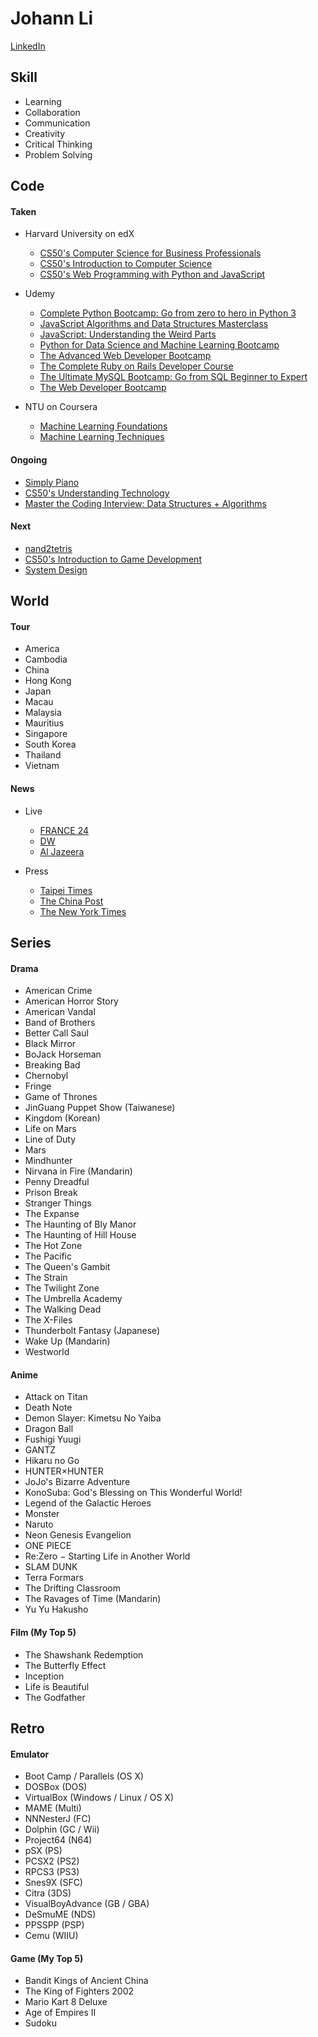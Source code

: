 # Johann Li
[LinkedIn](https://www.linkedin.com/in/paint1024/)


## Skill
 * Learning
 * Collaboration
 * Communication
 * Creativity
 * Critical Thinking
 * Problem Solving


## Code
#### Taken
  - Harvard University on edX
    - [CS50's Computer Science for Business Professionals](https://www.edx.org/course/cs50s-computer-science-for-business-professionals)
    - [CS50's Introduction to Computer Science](https://www.edx.org/course/introduction-computer-science-harvardx-cs50x)
    - [CS50's Web Programming with Python and JavaScript](https://www.edx.org/course/cs50s-web-programming-with-python-and-javascript)

  - Udemy
    * [Complete Python Bootcamp: Go from zero to hero in Python 3](https://www.udemy.com/complete-python-bootcamp/)
    * [JavaScript Algorithms and Data Structures Masterclass](https://www.udemy.com/js-algorithms-and-data-structures-masterclass/)
    * [JavaScript: Understanding the Weird Parts](https://www.udemy.com/understand-javascript/)
    * [Python for Data Science and Machine Learning Bootcamp](https://www.udemy.com/python-for-data-science-and-machine-learning-bootcamp/)
    * [The Advanced Web Developer Bootcamp](https://www.udemy.com/the-advanced-web-developer-bootcamp/)
    * [The Complete Ruby on Rails Developer Course](https://www.udemy.com/the-complete-ruby-on-rails-developer-course/)
    * [The Ultimate MySQL Bootcamp: Go from SQL Beginner to Expert](https://www.udemy.com/the-ultimate-mysql-bootcamp-go-from-sql-beginner-to-expert/)
    * [The Web Developer Bootcamp](https://www.udemy.com/the-web-developer-bootcamp/)

  - NTU on Coursera
    * [Machine Learning Foundations](https://www.youtube.com/playlist?list=PLXVfgk9fNX2I7tB6oIINGBmW50rrmFTqf)
    * [Machine Learning Techniques](https://www.coursera.org/learn/machine-learning-techniques)

#### Ongoing
  * [Simply Piano](https://apps.apple.com/tw/app/simply-piano-%E7%94%B1-joytunes-%E9%96%8B%E7%99%BC/id1019442026)
  * [CS50's Understanding Technology](https://www.edx.org/course/cs50s-understanding-technology)
  * [Master the Coding Interview: Data Structures + Algorithms](https://www.udemy.com/master-the-coding-interview-data-structures-algorithms/)

#### Next
  * [nand2tetris](https://zh-tw.coursera.org/search?query=Nand2Tetris)
  * [CS50's Introduction to Game Development](https://www.edx.org/course/cs50s-introduction-to-game-development)
  * [System Design](https://www.interviewbit.com/courses/system-design/)


## World
#### Tour
  * America
  * Cambodia
  * China
  * Hong Kong
  * Japan
  * Macau
  * Malaysia
  * Mauritius
  * Singapore
  * South Korea
  * Thailand
  * Vietnam

#### News
  * Live
    * [FRANCE 24](https://www.youtube.com/channel/UCQfwfsi5VrQ8yKZ-UWmAEFg)
    * [DW](https://www.youtube.com/channel/UCknLrEdhRCp1aegoMqRaCZg)
    * [Al Jazeera](https://www.youtube.com/channel/UCNye-wNBqNL5ZzHSJj3l8Bg)

   * Press
     * [Taipei Times](http://www.taipeitimes.com)
     * [The China Post](https://chinapost.nownews.com)
     * [The New York Times](https://www.nytimes.com)


## Series
#### Drama
  * American Crime
  * American Horror Story
  * American Vandal
  * Band of Brothers
  * Better Call Saul
  * Black Mirror
  * BoJack Horseman
  * Breaking Bad
  * Chernobyl
  * Fringe
  * Game of Thrones
  * JinGuang Puppet Show (Taiwanese)
  * Kingdom (Korean)
  * Life on Mars
  * Line of Duty
  * Mars
  * Mindhunter
  * Nirvana in Fire (Mandarin)
  * Penny Dreadful
  * Prison Break
  * Stranger Things
  * The Expanse
  * The Haunting of Bly Manor
  * The Haunting of Hill House
  * The Hot Zone
  * The Pacific
  * The Queen's Gambit
  * The Strain
  * The Twilight Zone
  * The Umbrella Academy
  * The Walking Dead
  * The X-Files
  * Thunderbolt Fantasy (Japanese)
  * Wake Up (Mandarin)
  * Westworld

#### Anime
  * Attack on Titan
  * Death Note
  * Demon Slayer: Kimetsu No Yaiba
  * Dragon Ball
  * Fushigi Yuugi
  * GANTZ
  * Hikaru no Go
  * HUNTER×HUNTER
  * JoJo's Bizarre Adventure
  * KonoSuba: God's Blessing on This Wonderful World!
  * Legend of the Galactic Heroes
  * Monster
  * Naruto
  * Neon Genesis Evangelion
  * ONE PIECE
  * Re:Zero − Starting Life in Another World
  * SLAM DUNK
  * Terra Formars
  * The Drifting Classroom
  * The Ravages of Time (Mandarin)
  * Yu Yu Hakusho

#### Film (My Top 5)
  * The Shawshank Redemption
  * The Butterfly Effect
  * Inception
  * Life is Beautiful
  * The Godfather


## Retro
#### Emulator
  * Boot Camp / Parallels (OS X)
  * DOSBox (DOS)
  * VirtualBox (Windows / Linux / OS X)
  * MAME (Multi)
  * NNNesterJ (FC)
  * Dolphin (GC / Wii)
  * Project64 (N64)
  * pSX (PS)
  * PCSX2 (PS2)
  * RPCS3 (PS3)
  * Snes9X (SFC)
  * Citra (3DS)
  * VisualBoyAdvance (GB / GBA)
  * DeSmuME (NDS)
  * PPSSPP (PSP)
  * Cemu (WIIU)

#### Game (My Top 5)
  * Bandit Kings of Ancient China
  * The King of Fighters 2002
  * Mario Kart 8 Deluxe
  * Age of Empires II
  * Sudoku
